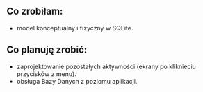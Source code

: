 ## Co zrobiłam:
* model konceptualny i fizyczny w SQLite.


## Co planuję zrobić:
* zaprojektowanie pozostałych aktywności (ekrany po kliknieciu przycisków z menu).
* obsługa Bazy Danych z poziomu aplikacji.
